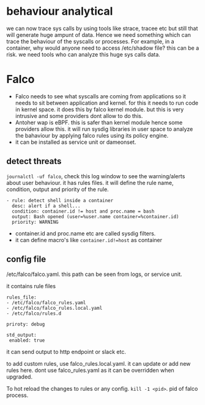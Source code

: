 # behaviour analytical
we can now trace sys calls by using tools like strace, tracee etc but still that will generate huge ampunt of data. Hence we
 need something which can trace the behaviour of the syscalls or processes. For example, in a container, why would anyone 
 need to access /etc/shadow file? this can be a risk. we need tools who can analyze this huge sys calls data.

 # Falco
 - Falco needs to see what syscalls are coming from applications so it needs to sit between application and kernel. for this it
 needs to run code in kernel space. it does this by falco kernel module. but this is very intrusive and some providers dont 
 allow to do this.
- Antoher wap is eBPF. this is safer than kernel module hence some providers allow this. it will run sysdig libraries in user
space to analyze the bahaviour by applying falco rules using its policy engine.
-  it can be installed as service unit or dameonset.

## detect threats
`journalctl -uf falco`, check this log window to see the warning/alerts about user behaviour.
it has rules files. it will define the rule name, condition, output and priority of the rule.
````
- rule: detect shell inside a container
  desc: alert if a shell...
  condition: container.id != host and proc.name = bash
  output: Bash opened (user=%user.name container=%container.id)
  priority: WARNING
````

- container.id and proc.name etc are called sysdig filters.
- it can define macro's like `container.id!=host` as container

## config file
/etc/falco/falco.yaml.
this path can be seen from logs, or service unit.

it contains rule files
````
rules_file:
- /etc/falco/falco_rules.yaml
- /etc/falco/falco_rules.local.yaml
- /etc/falco/rules.d

priroty: debug

std_output:
 enabled: true
````

it can send output to http endpoint or slack etc.

to add custom rules, use falco_rules.local.yaml. it can update or add new rules here. dont use 
falco_rules.yaml as it can be overridden when upgraded.

To hot reload the changes to rules or any config. `kill -1 <pid>`. pid of falco process.

